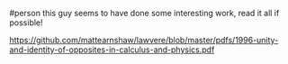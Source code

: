 #person 
this guy seems to have done some interesting work, read it all if possible!

https://github.com/mattearnshaw/lawvere/blob/master/pdfs/1996-unity-and-identity-of-opposites-in-calculus-and-physics.pdf

